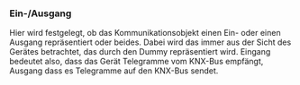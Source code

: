 ﻿### Ein-/Ausgang

Hier wird festgelegt, ob das Kommunikationsobjekt einen Ein- oder einen Ausgang repräsentiert oder beides. Dabei wird das immer aus der Sicht des Gerätes betrachtet, das durch den Dummy repräsentiert wird. Eingang bedeutet also, dass das Gerät Telegramme vom KNX-Bus empfängt, Ausgang dass es Telegramme auf den KNX-Bus sendet.

